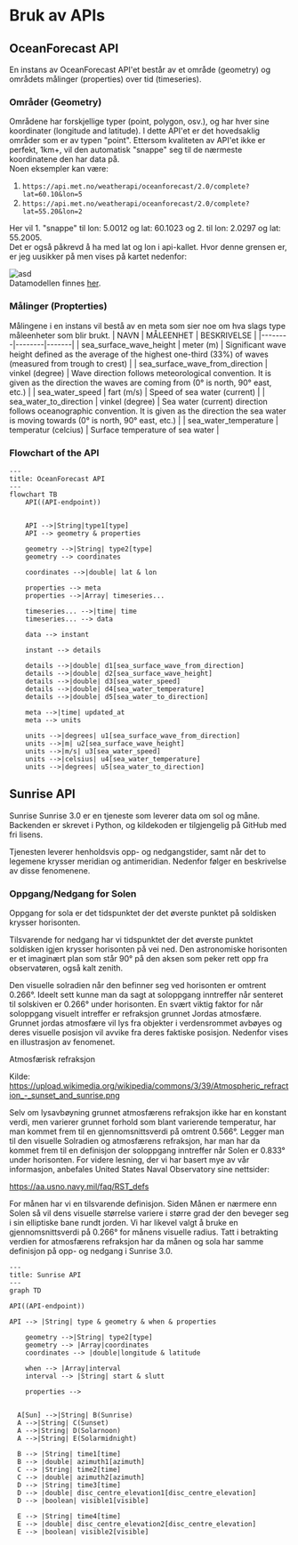 # Bruk av APIs

## OceanForecast API
En instans av OceanForecast API'et består av et område (geometry) og områdets målinger (properties) over tid (timeseries).

### Områder (Geometry)
Områdene har forskjellige typer (point, polygon, osv.), og har hver sine koordinater (longitude and latitude). I dette API'et er det hovedsaklig områder som er av typen "point". Ettersom kvaliteten av API'et ikke er perfekt, 1km+, vil den automatisk "snappe" seg til de nærmeste koordinatene den har data på.<br>
Noen eksempler kan være:
1. `https://api.met.no/weatherapi/oceanforecast/2.0/complete?lat=60.10&lon=5`
2. `https://api.met.no/weatherapi/oceanforecast/2.0/complete?lat=55.20&lon=2`

Her vil 1. "snappe" til lon: 5.0012 og lat: 60.1023 og 2. til lon: 2.0297 og lat: 55.2005.<br>
Det er også påkrevd å ha med lat og lon i api-kallet. Hvor denne grensen er, er jeg uusikker på men vises på kartet nedenfor:

![asd](https://docs.api.met.no/doc/assets/oceanforecast_area.png)<br>
Datamodellen finnes [her](https://docs.api.met.no/doc/oceanforecast/datamodel).

### Målinger (Propterties)
Målingene i en instans vil bestå av en meta som sier noe om hva slags type måleenheter som blir brukt.
| NAVN | MÅLEENHET | BESKRIVELSE |
|--------|--------|-------|
| sea_surface_wave_height | meter (m) | Significant wave height defined as the average of the highest one-third (33%) of waves (measured from trough to crest) |
| sea_surface_wave_from_direction | vinkel (degree) | Wave direction follows meteorological convention. It is given as the direction the waves are coming from (0° is north, 90° east, etc.) |
| sea_water_speed | fart (m/s) | Speed of sea water (current) |
| sea_water_to_direction | vinkel (degree) | Sea water (current) direction follows oceanographic convention. It is given as the direction the sea water is moving towards (0° is north, 90° east, etc.) |
| sea_water_temperature | temperatur (celcius) | Surface temperature of sea water |



### Flowchart of the API
```mermaid
---
title: OceanForecast API
---
flowchart TB
    API((API-endpoint))


    API -->|String|type1[type]
    API --> geometry & properties

    geometry -->|String| type2[type]
    geometry --> coordinates
    
    coordinates -->|double| lat & lon

    properties --> meta
    properties -->|Array| timeseries...

    timeseries... -->|time| time
    timeseries... --> data

    data --> instant

    instant --> details

    details -->|double| d1[sea_surface_wave_from_direction]
    details -->|double| d2[sea_surface_wave_height]
    details -->|double| d3[sea_water_speed]
    details -->|double| d4[sea_water_temperature]
    details -->|double| d5[sea_water_to_direction]

    meta -->|time| updated_at
    meta --> units

    units -->|degrees| u1[sea_surface_wave_from_direction]
    units -->|m| u2[sea_surface_wave_height]
    units -->|m/s| u3[sea_water_speed]
    units -->|celsius| u4[sea_water_temperature]
    units -->|degrees| u5[sea_water_to_direction]
```

## Sunrise API

Sunrise
Sunrise 3.0 er en tjeneste som leverer data om sol og måne. Backenden er skrevet i Python, og kildekoden er tilgjengelig på GitHub med fri lisens.

Tjenesten leverer henholdsvis opp- og nedgangstider, samt når det to legemene krysser meridian og antimeridian. Nedenfor følger en beskrivelse av disse fenomenene.

### Oppgang/Nedgang for Solen
Oppgang for sola er det tidspunktet der det øverste punktet på soldisken krysser horisonten.

Tilsvarende for nedgang har vi tidspunktet der det øverste punktet soldisken igjen krysser horisonten på vei ned. Den astronomiske horisonten er et imaginært plan som står 90° på den aksen som peker rett opp fra observatøren, også kalt zenith.

Den visuelle solradien når den befinner seg ved horisonten er omtrent 0.266°. Ideelt sett kunne man da sagt at soloppgang inntreffer når senteret til solskiven er 0.266° under horisonten. En svært viktig faktor for når soloppgang visuelt intreffer er refraksjon grunnet Jordas atmosfære. Grunnet jordas atmosfære vil lys fra objekter i verdensrommet avbøyes og deres visuelle posisjon vil avvike fra deres faktiske posisjon. Nedenfor vises en illustrasjon av fenomenet.

Atmosfærisk refraksjon

Kilde: https://upload.wikimedia.org/wikipedia/commons/3/39/Atmospheric_refraction_-_sunset_and_sunrise.png

Selv om lysavbøyning grunnet atmosfærens refraksjon ikke har en konstant verdi, men varierer grunnet forhold som blant varierende temperatur, har man kommet frem til en gjennomsnittsverdi på omtrent 0.566°. Legger man til den visuelle Solradien og atmosfærens refraksjon, har man har da kommet frem til en definisjon der soloppgang inntreffer når Solen er 0.833° under horisonten. For videre lesning, der vi har basert mye av vår informasjon, anbefales United States Naval Observatory sine nettsider:

https://aa.usno.navy.mil/faq/RST_defs

For månen har vi en tilsvarende definisjon. Siden Månen er nærmere enn Solen så vil dens visuelle størrelse variere i større grad der den beveger seg i sin elliptiske bane rundt jorden. Vi har likevel valgt å bruke en gjennomsnittsverdi på 0.266° for månens visuelle radius. Tatt i betrakting verdien for atmosfærens refraksjon har da månen og sola har samme definisjon på opp- og nedgang i Sunrise 3.0.

```mermaid
---
title: Sunrise API
---
graph TD

API((API-endpoint))

API --> |String| type & geometry & when & properties

    geometry -->|String| type2[type]
    geometry --> |Array|coordinates
    coordinates --> |double|longitude & latitude

    when --> |Array|interval
    interval --> |String| start & slutt

    properties --> 


  A[Sun] -->|String| B(Sunrise)
  A -->|String| C(Sunset)
  A -->|String| D(Solarnoon)
  A -->|String| E(Solarmidnight)

  B --> |String| time1[time]
  B --> |double| azimuth1[azimuth]
  C --> |String| time2[time]
  C --> |double| azimuth2[azimuth]
  D --> |String| time3[time]
  D --> |double| disc_centre_elevation1[disc_centre_elevation]
  D --> |boolean| visible1[visible]

  E --> |String| time4[time]
  E --> |double| disc_centre_elevation2[disc_centre_elevation]
  E --> |boolean| visible2[visible]

```




  

